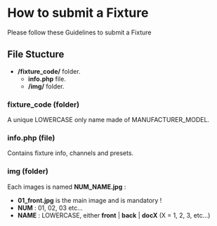 # How to submit a Fixture

Please follow these Guidelines to submit a Fixture

## File Stucture
- **/fixture_code/** folder.
    - **info.php** file.
    - **/img/** folder.

### fixture_code (folder)
A unique LOWERCASE only name made of MANUFACTURER_MODEL. 

### info.php (file)
Contains fixture info, channels and presets.

### img (folder)
Each images is named **NUM_NAME.jpg** :
- **01_front.jpg** is the main image and is mandatory !
- **NUM** : 01, 02, 03 etc...
- **NAME** : LOWERCASE, either **front** | **back** | **docX** (X = 1, 2, 3, etc...)

